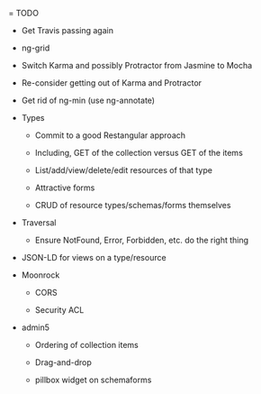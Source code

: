 = TODO

- Get Travis passing again

- ng-grid

- Switch Karma and possibly Protractor from Jasmine to Mocha
  
- Re-consider getting out of Karma and Protractor

- Get rid of ng-min (use ng-annotate)

- Types

    * Commit to a good Restangular approach
    
    * Including, GET of the collection versus GET of the items
    
    * List/add/view/delete/edit resources of that type
    
    * Attractive forms
    
    * CRUD of resource types/schemas/forms themselves
    
- Traversal

    * Ensure NotFound, Error, Forbidden, etc. do the right thing

- JSON-LD for views on a type/resource

- Moonrock

    * CORS
    
    * Security ACL
    
- admin5

    * Ordering of collection items
    
    * Drag-and-drop
    
    * pillbox widget on schemaforms
